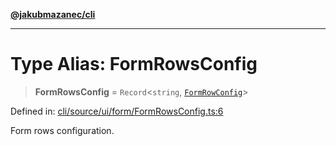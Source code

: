 [**@jakubmazanec/cli**](../README.md)

---

# Type Alias: FormRowsConfig

> **FormRowsConfig** = `Record`\<`string`, [`FormRowConfig`](FormRowConfig.md)\>

Defined in:
[cli/source/ui/form/FormRowsConfig.ts:6](https://github.com/jakubmazanec/tools/blob/d956cf350ae3e6bad1df754a19dfbabb088c1451/packages/cli/source/ui/form/FormRowsConfig.ts#L6)

Form rows configuration.

